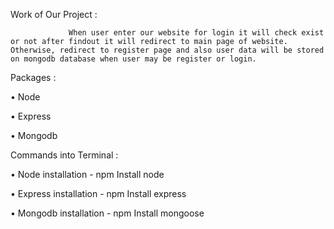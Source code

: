 Work of Our Project :

                 When user enter our website for login it will check exist or not after findout it will redirect to main page of website. Otherwise, redirect to register page and also user data will be stored on mongodb database when user may be register or login.
                 
Packages :

•	Node 

•	Express

•	Mongodb

Commands  into Terminal :

•	Node installation  - npm Install node

•	Express installation - npm Install express

•	Mongodb installation - npm Install mongoose

